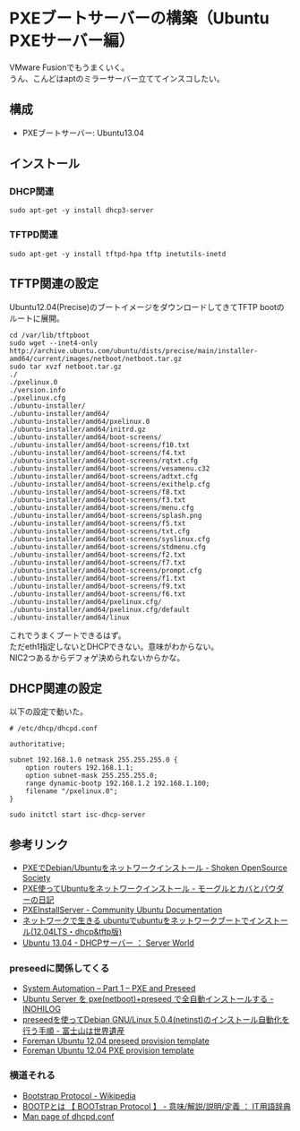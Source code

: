 # PXEブートサーバーの構築（Ubuntu PXEサーバー編）

VMware Fusionでもうまくいく。  
うん、こんどはaptのミラーサーバー立ててインスコしたい。

## 構成

- PXEブートサーバー: Ubuntu13.04

## インストール

### DHCP関連

```
sudo apt-get -y install dhcp3-server
```

### TFTPD関連

```
sudo apt-get -y install tftpd-hpa tftp inetutils-inetd
```

## TFTP関連の設定

Ubuntu12.04(Precise)のブートイメージをダウンロードしてきてTFTP bootのルートに展開。

```
cd /var/lib/tftpboot
sudo wget --inet4-only http://archive.ubuntu.com/ubuntu/dists/precise/main/installer-amd64/current/images/netboot/netboot.tar.gz
sudo tar xvzf netboot.tar.gz
./
./pxelinux.0
./version.info
./pxelinux.cfg
./ubuntu-installer/
./ubuntu-installer/amd64/
./ubuntu-installer/amd64/pxelinux.0
./ubuntu-installer/amd64/initrd.gz
./ubuntu-installer/amd64/boot-screens/
./ubuntu-installer/amd64/boot-screens/f10.txt
./ubuntu-installer/amd64/boot-screens/f4.txt
./ubuntu-installer/amd64/boot-screens/rqtxt.cfg
./ubuntu-installer/amd64/boot-screens/vesamenu.c32
./ubuntu-installer/amd64/boot-screens/adtxt.cfg
./ubuntu-installer/amd64/boot-screens/exithelp.cfg
./ubuntu-installer/amd64/boot-screens/f8.txt
./ubuntu-installer/amd64/boot-screens/f3.txt
./ubuntu-installer/amd64/boot-screens/menu.cfg
./ubuntu-installer/amd64/boot-screens/splash.png
./ubuntu-installer/amd64/boot-screens/f5.txt
./ubuntu-installer/amd64/boot-screens/txt.cfg
./ubuntu-installer/amd64/boot-screens/syslinux.cfg
./ubuntu-installer/amd64/boot-screens/stdmenu.cfg
./ubuntu-installer/amd64/boot-screens/f2.txt
./ubuntu-installer/amd64/boot-screens/f7.txt
./ubuntu-installer/amd64/boot-screens/prompt.cfg
./ubuntu-installer/amd64/boot-screens/f1.txt
./ubuntu-installer/amd64/boot-screens/f9.txt
./ubuntu-installer/amd64/boot-screens/f6.txt
./ubuntu-installer/amd64/pxelinux.cfg/
./ubuntu-installer/amd64/pxelinux.cfg/default
./ubuntu-installer/amd64/linux

```

これでうまくブートできるはず。  
ただeth1指定しないとDHCPできない。意味がわからない。  
NIC2つあるからデフォゲ決められないからかな。

## DHCP関連の設定

以下の設定で動いた。

```
# /etc/dhcp/dhcpd.conf

authoritative;

subnet 192.168.1.0 netmask 255.255.255.0 {
    option routers 192.168.1.1;
    option subnet-mask 255.255.255.0;
    range dynamic-bootp 192.168.1.2 192.168.1.100;
    filename "/pxelinux.0";
}
```

```
sudo initctl start isc-dhcp-server
```

## 参考リンク

- [PXEでDebian/Ubuntuをネットワークインストール - Shoken OpenSource Society](http://shoken.hatenablog.com/entry/20080306/p1)
- [PXE使ってUbuntuをネットワークインストール - モーグルとカバとパウダーの日記](http://d.hatena.ne.jp/stealthinu/20110726/p1)
- [PXEInstallServer - Community Ubuntu Documentation](https://help.ubuntu.com/community/PXEInstallServer)
- [ネットワークで生きる ubuntuでubuntuをネットワークブートでインストール(12.04LTS・dhcp&tftp版)](http://hukuroufc2.blog.fc2.com/blog-entry-52.html)
- [Ubuntu 13.04 - DHCPサーバー ： Server World](http://www.server-world.info/query?os=Ubuntu_13.04&p=dhcp)

### preseedに関係してくる

- [System Automation – Part 1 – PXE and Preseed](http://www.briancarpio.com/2012/04/04/system-automation-part-1/)
- [Ubuntu Server を pxe(netboot)+preseed で全自動インストールする - INOHILOG](http://d.hatena.ne.jp/InoHiro/20110830/1314710048)
- [preseedを使ってDebian GNU/Linux 5.0.4(netinst)のインストール自動化を行う手順 - 富士山は世界遺産](http://d.hatena.ne.jp/fujisan3776/20100630/1277861431)
- [Foreman Ubuntu 12.04 preseed provision template](https://gist.github.com/antaflos/2931362)
- [Foreman Ubuntu 12.04 PXE provision template](https://gist.github.com/antaflos/2931367)

### 横道それる

- [Bootstrap Protocol - Wikipedia](http://ja.wikipedia.org/wiki/Bootstrap_Protocol)
- [BOOTPとは 【 BOOTstrap Protocol 】 - 意味/解説/説明/定義 ： IT用語辞典](http://e-words.jp/w/BOOTP.html)
- [Man page of dhcpd.conf](http://linuxjm.sourceforge.jp/html/dhcp2/man5/dhcpd.conf.5.html)
